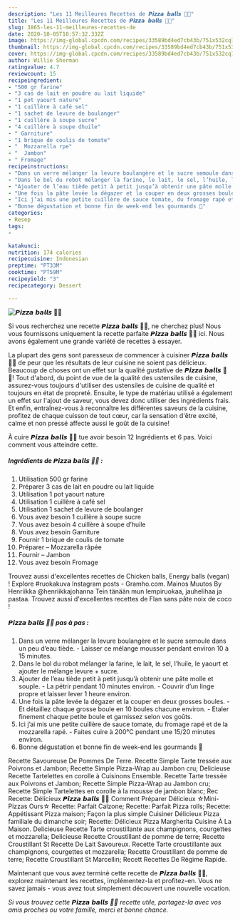 ```yaml
---
description: "Les 11 Meilleures Recettes de 𝙋𝙞𝙯𝙯𝙖 𝙗𝙖𝙡𝙡𝙨 🍕😋"
title: "Les 11 Meilleures Recettes de 𝙋𝙞𝙯𝙯𝙖 𝙗𝙖𝙡𝙡𝙨 🍕😋"
slug: 3865-les-11-meilleures-recettes-de
date: 2020-10-05T18:57:32.332Z
image: https://img-global.cpcdn.com/recipes/33589bd4ed7cb43b/751x532cq70/𝙋𝙞𝙯𝙯𝙖-𝙗𝙖𝙡𝙡𝙨-🍕😋-photo-principale-de-la-recette.jpg
thumbnail: https://img-global.cpcdn.com/recipes/33589bd4ed7cb43b/751x532cq70/𝙋𝙞𝙯𝙯𝙖-𝙗𝙖𝙡𝙡𝙨-🍕😋-photo-principale-de-la-recette.jpg
cover: https://img-global.cpcdn.com/recipes/33589bd4ed7cb43b/751x532cq70/𝙋𝙞𝙯𝙯𝙖-𝙗𝙖𝙡𝙡𝙨-🍕😋-photo-principale-de-la-recette.jpg
author: Willie Sherman
ratingvalue: 4.7
reviewcount: 15
recipeingredient:
- "500 gr farine"
- "3 cas de lait en poudre ou lait liquide"
- "1 pot yaourt nature"
- "1 cuillère à café sel"
- "1 sachet de levure de boulanger"
- "1 cuillère à soupe sucre"
- "4 cuillère à soupe dhuile"
- " Garniture"
- "1 brique de coulis de tomate"
- "  Mozzarella rpe"
- "  Jambon"
- " Fromage"
recipeinstructions:
- "Dans un verre mélanger la levure boulangère et le sucre semoule dans un peu d’eau tiède. Laisser ce mélange mousser pendant environ 10 à 15 minutes."
- "Dans le bol du robot mélanger la farine, le lait, le sel, l’huile, le yaourt et ajouter le mélange levure + sucre."
- "Ajouter de l’eau tiède petit à petit jusqu’à obtenir une pâte molle et souple. La pétrir pendant 10 minutes environ. Couvrir d’un linge propre et laisser lever 1 heure environ."
- "Une fois la pâte levée la dégazer et la couper en deux grosses boules. Et détaillez chaque grosse boule en 10 boules chacune environ. Etaler finement chaque petite boule et garnissez selon vos goûts."
- "Ici j’ai mis une petite cuillère de sauce tomate, du fromage rapé et de la mozzarella rapé. Faites cuire à 200°C pendant une 15/20 minutes environ."
- "Bonne dégustation et bonne fin de week-end les gourmands 🥰"
categories:
- Resep
tags:
- 

katakunci:  
nutrition: 174 calories
recipecuisine: Indonesian
preptime: "PT33M"
cooktime: "PT59M"
recipeyield: "3"
recipecategory: Dessert

---
```



![𝙋𝙞𝙯𝙯𝙖 𝙗𝙖𝙡𝙡𝙨 🍕😋](https://img-global.cpcdn.com/recipes/33589bd4ed7cb43b/751x532cq70/𝙋𝙞𝙯𝙯𝙖-𝙗𝙖𝙡𝙡𝙨-🍕😋-photo-principale-de-la-recette.jpg)

Si vous recherchez une recette 𝙋𝙞𝙯𝙯𝙖 𝙗𝙖𝙡𝙡𝙨 🍕😋, ne cherchez plus! Nous vous fournissons uniquement la recette parfaite 𝙋𝙞𝙯𝙯𝙖 𝙗𝙖𝙡𝙡𝙨 🍕😋 ici. Nous avons également une grande variété de recettes à essayer.

La plupart des gens sont paresseux de commencer à cuisiner 𝙋𝙞𝙯𝙯𝙖 𝙗𝙖𝙡𝙡𝙨 🍕😋 de peur que les résultats de leur cuisine ne soient pas délicieux. Beaucoup de choses ont un effet sur la qualité gustative de 𝙋𝙞𝙯𝙯𝙖 𝙗𝙖𝙡𝙡𝙨 🍕😋! Tout d'abord, du point de vue de la qualité des ustensiles de cuisine, assurez-vous toujours d'utiliser des ustensiles de cuisine de qualité et toujours en état de propreté. Ensuite, le type de matériau utilisé a également un effet sur l'ajout de saveur, vous devez donc utiliser des ingrédients frais. Et enfin, entraînez-vous à reconnaître les différentes saveurs de la cuisine, profitez de chaque cuisson de tout cœur, car la sensation d'être excité, calme et non pressé affecte aussi le goût de la cuisine!

<!--inarticleads1-->

À cuire 𝙋𝙞𝙯𝙯𝙖 𝙗𝙖𝙡𝙡𝙨 🍕😋 tue avoir besoin 12 Ingrédients et 6 pas. Voici comment vous atteindre cette.

##### Ingrédients de 𝙋𝙞𝙯𝙯𝙖 𝙗𝙖𝙡𝙡𝙨 🍕😋 :

1. Utilisation 500 gr farine
1. Préparer 3 cas de lait en poudre ou lait liquide
1. Utilisation 1 pot yaourt nature
1. Utilisation 1 cuillère à café sel
1. Utilisation 1 sachet de levure de boulanger
1. Vous avez besoin 1 cuillère à soupe sucre
1. Vous avez besoin 4 cuillère à soupe d’huile
1. Vous avez besoin  Garniture
1. Fournir 1 brique de coulis de tomate
1. Préparer  – Mozzarella râpée
1. Fournir  – Jambon
1. Vous avez besoin  Fromage


Trouvez aussi d&#39;excellentes recettes de Chicken balls, Energy balls (vegan) ! Explore #ruokakuva Instagram posts - Gramho.com. Mainos Muutos By Henriikka @henriikkajohanna Tein tänään mun lempiruokaa, jauhelihaa ja pastaa. Trouvez aussi d&#39;excellentes recettes de Flan sans pâte noix de coco ! 

<!--inarticleads2-->

##### 𝙋𝙞𝙯𝙯𝙖 𝙗𝙖𝙡𝙡𝙨 🍕😋 pas à pas :

1. Dans un verre mélanger la levure boulangère et le sucre semoule dans un peu d’eau tiède. - Laisser ce mélange mousser pendant environ 10 à 15 minutes.
1. Dans le bol du robot mélanger la farine, le lait, le sel, l’huile, le yaourt et ajouter le mélange levure + sucre.
1. Ajouter de l’eau tiède petit à petit jusqu’à obtenir une pâte molle et souple. - La pétrir pendant 10 minutes environ. - Couvrir d’un linge propre et laisser lever 1 heure environ.
1. Une fois la pâte levée la dégazer et la couper en deux grosses boules. - Et détaillez chaque grosse boule en 10 boules chacune environ. - Etaler finement chaque petite boule et garnissez selon vos goûts.
1. Ici j’ai mis une petite cuillère de sauce tomate, du fromage rapé et de la mozzarella rapé. - Faites cuire à 200°C pendant une 15/20 minutes environ.
1. Bonne dégustation et bonne fin de week-end les gourmands 🥰


Recette Savoureuse De Pommes De Terre. Recette Simple Tarte tressée aux Poivrons et Jambon; Recette Simple Pizza-Wrap au Jambon cru; Delicieuse Recette Tartelettes en corolle à Cuisinons Ensemble. Recette Tarte tressée aux Poivrons et Jambon; Recette Simple Pizza-Wrap au Jambon cru; Recette Simple Tartelettes en corolle à la mousse de jambon blanc; Rec Recette: Délicieux 𝙋𝙞𝙯𝙯𝙖 𝙗𝙖𝙡𝙡𝙨 🍕😋 Comment Préparer Délicieux ☆Mini-Pizzas Ours☆ Recette: Parfait Calzone; Recette: Parfait Pizza rolls; Recette: Appétissant Pizza maison; Façon la plus simple Cuisiner Délicieux Pizza familiale du dimanche soir; Recette: Délicieux Pizza Margherita Cuisine À La Maison. Delicieuse Recette Tarte croustillante aux champignons, courgettes et mozzarella; Delicieuse Recette Croustillant de pomme de terre; Recette Croustillant St Recette De Lait Savoureux. Recette Tarte croustillante aux champignons, courgettes et mozzarella; Recette Croustillant de pomme de terre; Recette Croustillant St Marcellin; Recett Recettes De Régime Rapide. 

<!--inarticleads1-->

<p>
Maintenant que vous avez terminé cette recette de 𝙋𝙞𝙯𝙯𝙖 𝙗𝙖𝙡𝙡𝙨 🍕😋, explorez maintenant les recettes, implémentez-la et profitez-en. Vous ne savez jamais - vous avez tout simplement découvert une nouvelle vocation.
</p>

<p>
<i>Si vous trouvez cette 𝙋𝙞𝙯𝙯𝙖 𝙗𝙖𝙡𝙡𝙨 🍕😋 recette utile, partagez-la avec vos amis proches ou votre famille, merci et bonne chance.</i>
</p>
